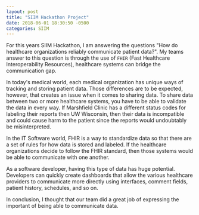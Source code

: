 ```yaml
---
layout: post
title: "SIIM Hackathon Project" 
date: 2018-06-01 18:30:50 -0500
categories: SIIM 
---
```


For this years SIIM Hackathon, I am answering the questions "How do healthcare organizations reliably communicate patient data?". My teams answer to this question is through the use of `FHIR` (Fast Healthcare Interoperability Resources), healthcare systems can bridge the communication gap. 

In today's medical world, each medical organization has unique ways of tracking and storing patient data. Those differences are to be expected, however, that creates an issue when it comes to sharing data. To share data between two or more healthcare systems, you have to be able to validate the data in every way. If Marshfield Clinic has a different status codes for labeling their reports then UW Wisconsin, then their data is incompatible and could cause harm to the patient since the reports would undoubtably be misinterpreted.  

In the IT Software world, FHIR is a way to standardize data so that there are a set of rules for how data is stored and labeled. If the healthcare organizations decide to follow the FHIR standard, then those systems would be able to communicate with one another. 

As a software developer, having this type of data has huge potential. Developers can quickly create dashboards that allow the various healthcare providers to communicate more directly using interfaces, comment fields, patient history, schedules, and so on.

In conclusion, I thought that our team did a great job of expressing the important of being able to communicate data. 

